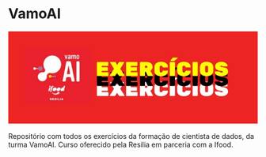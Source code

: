 # VamoAI  

<center>

<img src = "capa.jpeg"/>

</center>

Repositório com todos os exercícios da formação de cientista de dados, da turma VamoAI. Curso oferecido pela Resilia em parceria com a Ifood.
